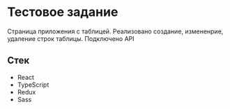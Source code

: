 # Тестовое задание

Страница приложения с таблицей. Реализовано создание, измененрие, удаление строк таблицы. Подключено API

## Стек
- React
- TypeScript
- Redux
- Sass
